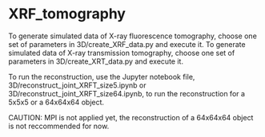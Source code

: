 # XRF_tomography

To generate simulated data of X-ray fluorescence tomography, choose one set of parameters in 3D/create_XRF_data.py and execute it. 
To generate simulated data of X-ray transmission tomography, choose one set of parameters in 3D/create_XRT_data.py and execute it.

To run the reconstruction, use the Jupyter notebook file, 3D/reconstruct_joint_XRFT_size5.ipynb or 3D/reconstruct_joint_XRFT_size64.ipynb, to run the reconstruction for a 5x5x5 or a 64x64x64 object.

CAUTION: MPI is not applied yet, the reconstruction of a 64x64x64 object is not reccommended for now.
